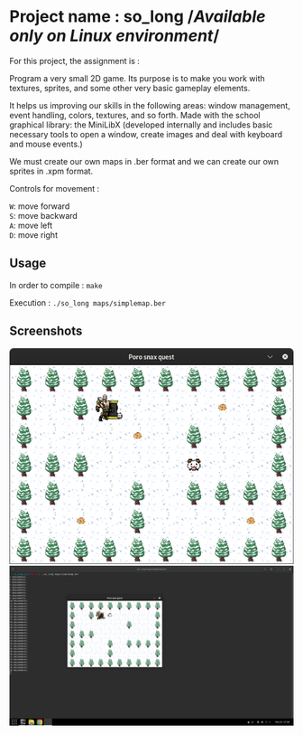 # Project name : so_long /*Available only on Linux environment*/

For this project, the assignment is : 

Program a very small 2D game. Its purpose is to make you work with textures, sprites, and some other very basic gameplay elements.

It helps us improving our skills in the following areas: window management, event handling, colors, textures, and so forth.
Made with the school graphical library: the MiniLibX (developed internally and includes basic necessary tools to open a window, create images and deal with keyboard and mouse events.)

We must create our own maps in .ber format and we can create our own sprites in .xpm format.

Controls for movement :

<code>W</code>: move forward<br>
<code>S</code>: move backward<br>
<code>A</code>: move left<br>
<code>D</code>: move right<br>

## Usage

In order to compile :
<code>make</code>

Execution :
<code>./so_long maps/simplemap.ber</code>

## Screenshots

![Gameplay Preview](Preview.png)
![Movements count](Preview2.png)
